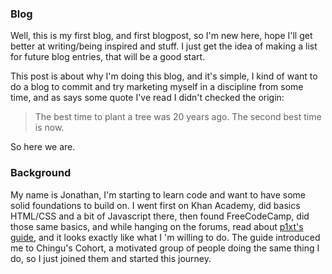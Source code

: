 ### Blog
Well, this is my first blog, and first blogpost, so I'm new here, hope I'll get better at writing/being inspired and stuff.
I just get the idea of making a list for future blog entries, that will be a good start.

This post is about why I'm doing this blog, and it's simple, I kind of want to do a blog to commit and try marketing myself in a discipline from some time, and as says some quote I've read I didn't checked the origin:

> The best time to plant a tree was 20 years ago. The second best time is now.

So here we are.

### Background 
My name is Jonathan, I'm starting to learn code and want to have some solid foundations to build on.
I went first on Khan Academy, did basics HTML/CSS and a bit of Javascript there, then found FreeCodeCamp, did those same basics, and while hanging on the forums, read about [p1xt's guide](https://github.com/P1xt/p1xt-guides/blob/master/wd-cs.md), and it looks exactly like what I 'm willing to do.
The  guide introduced me to Chingu's Cohort, a motivated group of people doing the same thing I do, so I just joined them and started this journey.
